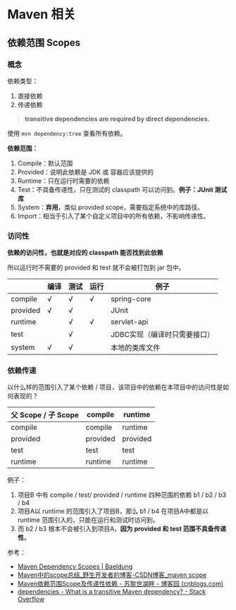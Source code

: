 # Maven 相关



## 依赖范围 Scopes

### 概念

依赖类型：

1. 直接依赖
2. 传递依赖

> **transitive dependencies are required by direct dependencies.**

使用 `mvn dependency:tree` 查看所有依赖。

**依赖范围：**

1. Compile：默认范围
2. Provided：说明此依赖是 JDK 或 容器应该提供的
3. Runtime：只在运行时需要的依赖
4. Test：不具备传递性，只在测试的 classpath 可以访问到。**例子：JUnit 测试库**
5. System：**弃用**，类似 provided scope，需要指定系统中的库路径。
6. Import：相当于引入了某个自定义项目中的所有依赖，不影响传递性。



### 访问性

**依赖的访问性，也就是对应的 classpath 能否找到此依赖**

所以运行时不需要的 provided 和 test 就不会被打包到 jar 包中。

|          | 编译 | 测试 | 运行 | 例子                         |
| -------- | ---- | ---- | ---- | ---------------------------- |
| compile  | √    | √    | √    | spring-core                  |
| provided | √    | √    |      | JUnit                        |
| runtime  |      | √    | √    | servlet-api                  |
| test     |      | √    |      | JDBC实现（编译时只需要接口） |
| system   | √    | √    |      | 本地的类库文件               |



### 依赖传递

以什么样的范围引入了某个依赖 / 项目，该项目中的依赖在本项目中的访问性是如何表现的？

| 父 Scope / 子 Scope | compile  | runtime  |
| ------------------- | -------- | -------- |
| compile             | compile  | runtime  |
| provided            | provided | provided |
| test                | test     | test     |
| runtime             | runtime  | runtime  |

例子：

1. 项目B 中有 compile / test/ provided / runtime 四种范围的依赖 b1 / b2 / b3 / b4
2. 项目A以 runtime 的范围引入了项目B，那么 b1 / b4 在项目A中都是以 runtime 范围引入的，只能在运行和测试时访问到。
3. 而 b2 / b3 根本不会被引入到项目A，**因为 provided 和 test 范围不具备传递性**。



参考：

- [Maven Dependency Scopes | Baeldung](https://www.baeldung.com/maven-dependency-scopes)
- [Maven中的scope总结_野生开发者的博客-CSDN博客_maven scope](https://blog.csdn.net/qgnczmnmn/article/details/118050472)
- [Maven依赖范围Scope及传递性依赖 - 苏黎世湖畔 - 博客园 (cnblogs.com)](https://www.cnblogs.com/sulishihupan/p/15723396.html)
- [dependencies - What is a transitive Maven dependency? - Stack Overflow](https://stackoverflow.com/questions/41725810/what-is-a-transitive-maven-dependency)